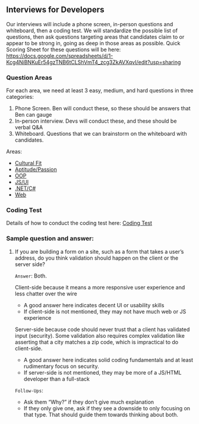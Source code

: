 ## Interviews for Developers
Our interviews will include a phone screen, in-person questions and whiteboard, then a coding test.  We will standardize the possible list of questions, then ask questions targeting areas that candidates claim to or appear to be strong in, going as deep in those areas as possible.
Quick Scoring Sheet for these questions will be here:
https://docs.google.com/spreadsheets/d/1-Kcg4NiBNKuEr54gzTNB6tCLShVmT4_zcg3ZkAVXqvI/edit?usp=sharing

### Question Areas
For each area, we need at least 3 easy, medium, and hard questions in three categories:
1. Phone Screen.  Ben will conduct these, so these should be answers that Ben can gauge
2. In-person interview.  Devs will conduct these, and these should be verbal Q&A
3. Whiteboard.  Questions that we can brainstorm on the whiteboard with candidates.

Areas:
* [Cultural Fit](questions_cultural_fit)
* [Aptitude/Passion](questions_aptitude_passion)
* [OOP](questions_oop)
* [JS/UI](questions_js)
* [.NET/C#](questions_net)
* [Web](questions_web)

### Coding Test
Details of how to conduct the coding test here: [Coding Test](coding_test)

### Sample question and answer:

1. If you are building a form on a site, such as a form that takes a user’s address, do you think validation should happen on the client or the server side?

    `Answer`: Both.

    Client-side because it means a more responsive user experience and less chatter over the wire
    * A good answer here indicates decent UI or usability skills
    * If client-side is not mentioned, they may not have much web or JS experience

    Server-side because code should never trust that a client has validated input (security).  Some validation also requires complex validation like asserting that a city matches a zip code, which is impractical to do client-side.
    * A good answer here indicates solid coding fundamentals and at least rudimentary focus on security.
    * If server-side is not mentioned, they may be more of a JS/HTML developer than a full-stack

    `Follow-Ups`:
    * Ask them “Why?” if they don’t give much explanation
    * If they only give one, ask if they see a downside to only focusing on that type.  That should guide them towards thinking about both.
